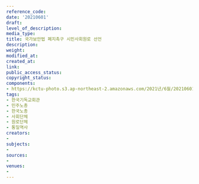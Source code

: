 ```yaml
---
reference_code: 
date: '20210601'
draft: 
level_of_description: 
media_type: 
title: 국가보안법 폐지촉구 시민사회원로 선언
description: 
weight: 
modified_at: 
created_at: 
link: 
public_access_status: 
copyright_status: 
components:
- https://kctu-photo.s3.ap-northeast-2.amazonaws.com/2021년/6월/20210601-국가보안법+폐지촉구+시민사회원로+선언_한국기독교회관_민주노총_한국노총_사회단체_원로단체_통일역사/_1D20060.jpg
tags:
- 한국기독교회관
- 민주노총
- 한국노총
- 사회단체
- 원로단체
- 통일역사
creators:
- 
subjects:
- 
sources:
- 
venues:
- 
---
```

